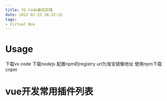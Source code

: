 ```yaml
---
title: VS Code最佳实践
date: 2022-01-22 16:22:12
tags:
- Virtual Box
---
```


# Usage
下载vs code
下载nodejs
配置npm的registry url为淘宝镜像地址
使用npm下载cnpm

# vue开发常用插件列表
